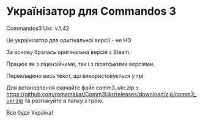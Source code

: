 # Українізатор для Commandos 3
Commandos3 Ukr. v.1.42

Це українізатор для оригінальної версії - не HD

За основу бралась оригінальна версія з Steam.

Працює як з ліцензійними, так і з піратськими версіями.

Перекладено весь текст, що використовується у грі.

Для встановлення скачайте файл comm3_ukr.zip з https://github.com/romamakar/Comm3Ukr/releases/download/zip/comm3_ukr.zip та розпакуйте в папку з грою.

Все буде Україна!

